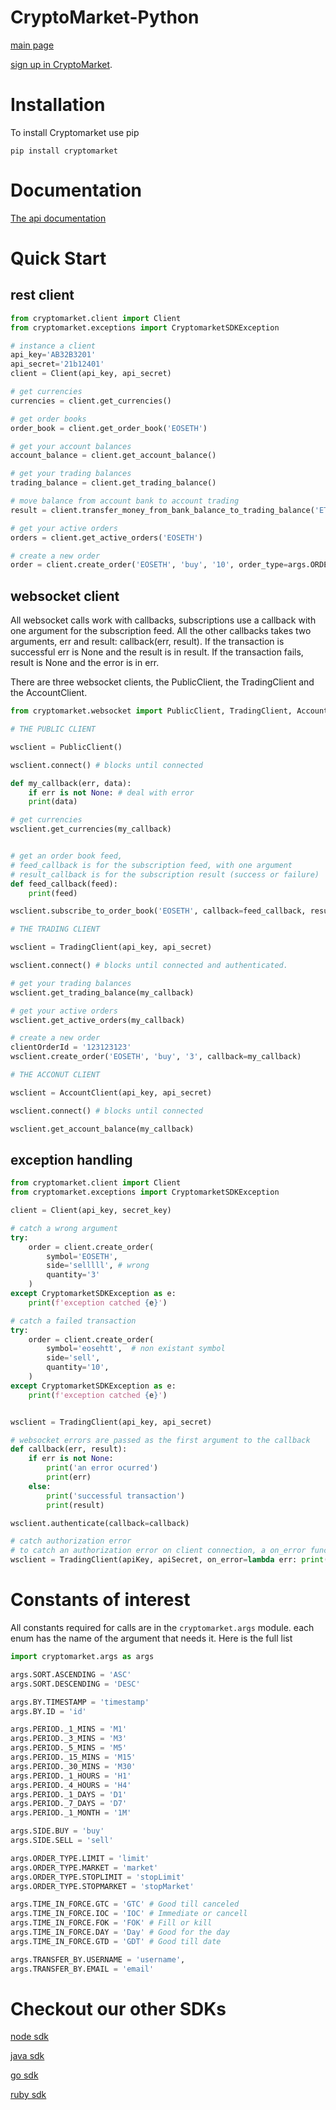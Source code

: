 # CryptoMarket-Python
[main page](https://www.cryptomkt.com/)


[sign up in CryptoMarket](https://www.cryptomkt.com/account/register).

# Installation
To install Cryptomarket use pip
```
pip install cryptomarket
```
# Documentation

[The api documentation](https://api.exchange.cryptomkt.com/)


# Quick Start

## rest client
```python
from cryptomarket.client import Client
from cryptomarket.exceptions import CryptomarketSDKException

# instance a client
api_key='AB32B3201'
api_secret='21b12401'
client = Client(api_key, api_secret)

# get currencies
currencies = client.get_currencies()

# get order books
order_book = client.get_order_book('EOSETH')

# get your account balances
account_balance = client.get_account_balance()

# get your trading balances
trading_balance = client.get_trading_balance()

# move balance from account bank to account trading
result = client.transfer_money_from_bank_balance_to_trading_balance('ETH', '3.2')

# get your active orders
orders = client.get_active_orders('EOSETH')

# create a new order
order = client.create_order('EOSETH', 'buy', '10', order_type=args.ORDER_TYPE.MARKET)
```

## websocket client

All websocket calls work with callbacks, subscriptions use a callback with one argument for the subscription feed. All the other callbacks takes two arguments, err and result: callback(err, result). If the transaction is successful err is None and the result is in result. If the transaction fails, result is None and the error is in err.

There are three websocket clients, the PublicClient, the TradingClient and the AccountClient.

```python
from cryptomarket.websocket import PublicClient, TradingClient, AccountClient

# THE PUBLIC CLIENT

wsclient = PublicClient()

wsclient.connect() # blocks until connected

def my_callback(err, data):
    if err is not None: # deal with error
    print(data)

# get currencies
wsclient.get_currencies(my_callback)


# get an order book feed, 
# feed_callback is for the subscription feed, with one argument
# result_callback is for the subscription result (success or failure)
def feed_callback(feed):
    print(feed)

wsclient.subscribe_to_order_book('EOSETH', callback=feed_callback, result_calback=my_callback)

# THE TRADING CLIENT

wsclient = TradingClient(api_key, api_secret)

wsclient.connect() # blocks until connected and authenticated.

# get your trading balances
wsclient.get_trading_balance(my_callback)

# get your active orders
wsclient.get_active_orders(my_callback)

# create a new order
clientOrderId = '123123123'
wsclient.create_order('EOSETH', 'buy', '3', callback=my_callback)

# THE ACCONUT CLIENT

wsclient = AccountClient(api_key, api_secret)

wsclient.connect() # blocks until connected

wsclient.get_account_balance(my_callback)
```


## exception handling
```python
from cryptomarket.client import Client
from cryptomarket.exceptions import CryptomarketSDKException

client = Client(api_key, secret_key)

# catch a wrong argument 
try:
    order = client.create_order(
        symbol='EOSETH', 
        side='selllll', # wrong
        quantity='3'
    )
except CryptomarketSDKException as e:
    print(f'exception catched {e}')

# catch a failed transaction
try:
    order = client.create_order(
        symbol='eosehtt',  # non existant symbol
        side='sell',
        quantity='10', 
    )
except CryptomarketSDKException as e:
    print(f'exception catched {e}')


wsclient = TradingClient(api_key, api_secret)

# websocket errors are passed as the first argument to the callback
def callback(err, result):
    if err is not None:
        print('an error ocurred')
        print(err)
    else:
        print('successful transaction')
        print(result)

wsclient.authenticate(callback=callback)

# catch authorization error
# to catch an authorization error on client connection, a on_error function must be passed to the client
wsclient = TradingClient(apiKey, apiSecret, on_error=lambda err: print(err))
```

# Constants of interest

All constants required for calls are in the `cryptomarket.args` module.
each enum has the name of the argument that needs it.
Here is the full list
```python
import cryptomarket.args as args

args.SORT.ASCENDING = 'ASC'
args.SORT.DESCENDING = 'DESC'

args.BY.TIMESTAMP = 'timestamp'
args.BY.ID = 'id'

args.PERIOD._1_MINS = 'M1'
args.PERIOD._3_MINS = 'M3'
args.PERIOD._5_MINS = 'M5'
args.PERIOD._15_MINS = 'M15'
args.PERIOD._30_MINS = 'M30'
args.PERIOD._1_HOURS = 'H1'
args.PERIOD._4_HOURS = 'H4'
args.PERIOD._1_DAYS = 'D1'
args.PERIOD._7_DAYS = 'D7'
args.PERIOD._1_MONTH = '1M'

args.SIDE.BUY = 'buy'
args.SIDE.SELL = 'sell'

args.ORDER_TYPE.LIMIT = 'limit'
args.ORDER_TYPE.MARKET = 'market'
args.ORDER_TYPE.STOPLIMIT = 'stopLimit'
args.ORDER_TYPE.STOPMARKET = 'stopMarket'

args.TIME_IN_FORCE.GTC = 'GTC' # Good till canceled
args.TIME_IN_FORCE.IOC = 'IOC' # Immediate or cancell
args.TIME_IN_FORCE.FOK = 'FOK' # Fill or kill
args.TIME_IN_FORCE.DAY = 'Day' # Good for the day
args.TIME_IN_FORCE.GTD = 'GDT' # Good till date

args.TRANSFER_BY.USERNAME = 'username',
args.TRANSFER_BY.EMAIL = 'email'
```

# Checkout our other SDKs

[node sdk](https://github.com/cryptomkt/cryptomkt-node)

[java sdk](https://github.com/cryptomkt/cryptomkt-java)

[go sdk](https://github.com/cryptomkt/cryptomkt-go)

[ruby sdk](https://github.com/cryptomkt/cryptomkt-ruby)
